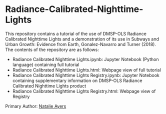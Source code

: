 # Radiance-Calibrated-Nighttime-Lights
  
 This repository contains a tutorial of the use of DMSP-OLS Radiance Calibrated Nighttime Lights and a demonstration of its use in Subways and Urban Growth: Evidence from Earth, Gonalez-Navarro and Turner (2018). The contents of the repository are as follows:  
   
 * Radiance Calibrated Nighttime Lights.ipynb: Jupyter Notebook (Python language) containing full tutorial
 * Radiance Calibrated Nighttime Lights.html: Webpage view of full tutorial
 * Radiance Calibrated Nighttime Lights Registry.ipynb: Jupyter Notebook containing supplementary information on DMSP-OLS Radiance Calibrated Nighttime Lights product
 * Radiance Calibrated Nighttime Lights Registry.html: Webpage view of Registry

Primary Author: [Natalie Ayers](https://github.com/natalie-ayers)

